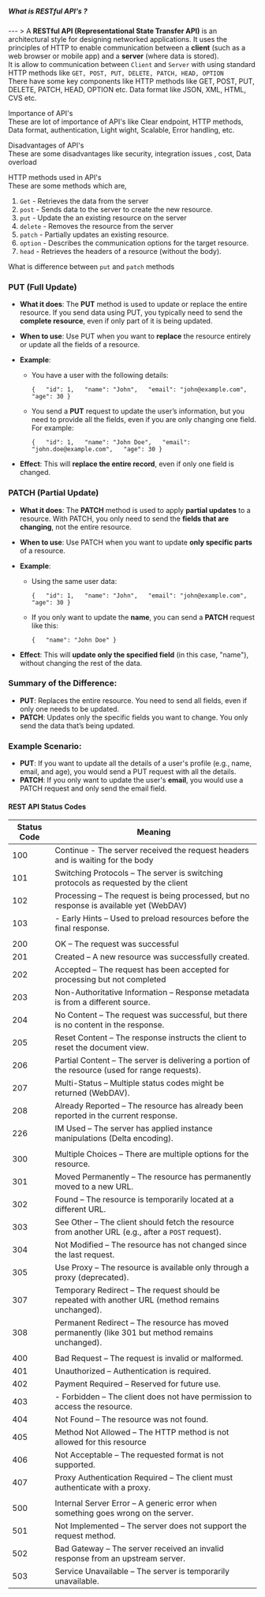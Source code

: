 
##### What is RESTful API's ?
--- > A **RESTful API (Representational State Transfer API)** is an architectural style for designing networked applications. It uses the principles of HTTP to enable communication between a **client** (such as a web browser or mobile app) and a **server** (where data is stored). <br>
It is allow to communication between `Client` and `Server` with using standard HTTP methods like `GET, POST, PUT, DELETE, PATCH, HEAD, OPTION`
<br>
There have some key components like HTTP methods like GET, POST, PUT, DELETE, PATCH, HEAD, OPTION etc. Data format like JSON, XML, HTML, CVS etc. <br>

Importance of API's <br>
These are lot of importance of API's like Clear endpoint, HTTP methods, Data format, authentication, Light wight, Scalable, Error handling, etc.<br>

Disadvantages of API's<br>
These are some disadvantages like  security, integration issues , cost, Data overload <br>

HTTP methods used in API's <br>
These are some methods which are, <br>
1. `Get` - Retrieves the data from the server
2. `post` - Sends data to the server to create the new resource.
3. `put` - Update the an existing resource on the server
4. `delete` - Removes the resource from the server
5. `patch` - Partially updates an existing resource.
6. `option` - Describes the communication options for the target resource.
7. `head` - Retrieves the headers of a resource (without the body).<br>

What is difference between  `put` and `patch` methods<br>
### **PUT (Full Update)**

- **What it does**: The **PUT** method is used to update or replace the entire resource. If you send data using PUT, you typically need to send the **complete resource**, even if only part of it is being updated.
    
- **When to use**: Use PUT when you want to **replace** the resource entirely or update all the fields of a resource.
    
- **Example**:
    
    - You have a user with the following details:

        `{   "id": 1,   "name": "John",   "email": "john@example.com",   "age": 30 }`
        
    - You send a **PUT** request to update the user’s information, but you need to provide all the fields, even if you are only changing one field. For example:
 
        `{   "id": 1,   "name": "John Doe",   "email": "john.doe@example.com",   "age": 30 }`
        
- **Effect**: This will **replace the entire record**, even if only one field is changed.


### **PATCH (Partial Update)**

- **What it does**: The **PATCH** method is used to apply **partial updates** to a resource. With PATCH, you only need to send the **fields that are changing**, not the entire resource.
    
- **When to use**: Use PATCH when you want to update **only specific parts** of a resource.
    
- **Example**:
    
    - Using the same user data:
        
        `{   "id": 1,   "name": "John",   "email": "john@example.com",   "age": 30 }`
        
    - If you only want to update the **name**, you can send a **PATCH** request like this:
 
        `{   "name": "John Doe" }`
        
- **Effect**: This will **update only the specified field** (in this case, "name"), without changing the rest of the data.
    

### **Summary of the Difference:**

- **PUT**: Replaces the entire resource. You need to send all fields, even if only one needs to be updated.
- **PATCH**: Updates only the specific fields you want to change. You only send the data that’s being updated.

### Example Scenario:

- **PUT**: If you want to update all the details of a user's profile (e.g., name, email, and age), you would send a PUT request with all the details.
- **PATCH**: If you only want to update the user's **email**, you would use a PATCH request and only send the email field.<br>

#### **REST API Status Codes**

| Status Code | Meaning                                                                                           |
| ----------- | ------------------------------------------------------------------------------------------------- |
| 100         | Continue - The server received the request headers and is waiting for the body                    |
| 101         | Switching Protocols – The server is switching protocols as requested by the client                |
| 102         | Processing – The request is being processed, but no response is available yet (WebDAV)            |
| 103         | - Early Hints – Used to preload resources before the final response.                              |
|             |                                                                                                   |
| 200         | OK – The request was successful                                                                   |
| 201         | Created – A new resource was successfully created.                                                |
| 202         | Accepted – The request has been accepted for processing but not completed                         |
| 203         | Non-Authoritative Information – Response metadata is from a different source.                     |
| 204         | No Content – The request was successful, but there is no content in the response.                 |
| 205         | Reset Content – The response instructs the client to reset the document view.                     |
| 206         | Partial Content – The server is delivering a portion of the resource (used for range requests).   |
| 207         | Multi-Status – Multiple status codes might be returned (WebDAV).                                  |
| 208         | Already Reported – The resource has already been reported in the current response.                |
| 226         | IM Used – The server has applied instance manipulations (Delta encoding).                         |
|             |                                                                                                   |
| 300         | Multiple Choices – There are multiple options for the resource.                                   |
| 301         | Moved Permanently – The resource has permanently moved to a new URL.                              |
| 302         | Found – The resource is temporarily located at a different URL.                                   |
| 303         | See Other – The client should fetch the resource from another URL (e.g., after a `POST` request). |
| 304         | Not Modified – The resource has not changed since the last request.                               |
| 305         | Use Proxy – The resource is available only through a proxy (deprecated).                          |
| 307         | Temporary Redirect – The request should be repeated with another URL (method remains unchanged).  |
| 308         | Permanent Redirect – The resource has moved permanently (like 301 but method remains unchanged).  |
|             |                                                                                                   |
| 400         | Bad Request – The request is invalid or malformed.                                                |
| 401         | Unauthorized – Authentication is required.                                                        |
| 402         | Payment Required – Reserved for future use.                                                       |
| 403         | - Forbidden – The client does not have permission to access the resource.                         |
| 404         | Not Found – The resource was not found.                                                           |
| 405         | Method Not Allowed – The HTTP method is not allowed for this resource                             |
| 406         | Not Acceptable – The requested format is not supported.                                           |
| 407         | Proxy Authentication Required – The client must authenticate with a proxy.                        |
|             |                                                                                                   |
| 500         | Internal Server Error – A generic error when something goes wrong on the server.                  |
| 501         | Not Implemented – The server does not support the request method.                                 |
| 502         | Bad Gateway – The server received an invalid response from an upstream server.                    |
| 503         | Service Unavailable – The server is temporarily unavailable.                                      |
